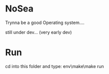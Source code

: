 # NoSea

Trynna be a good Operating system....


still under dev... (very early dev)

# Run
cd into this folder and type: env\make\make run
